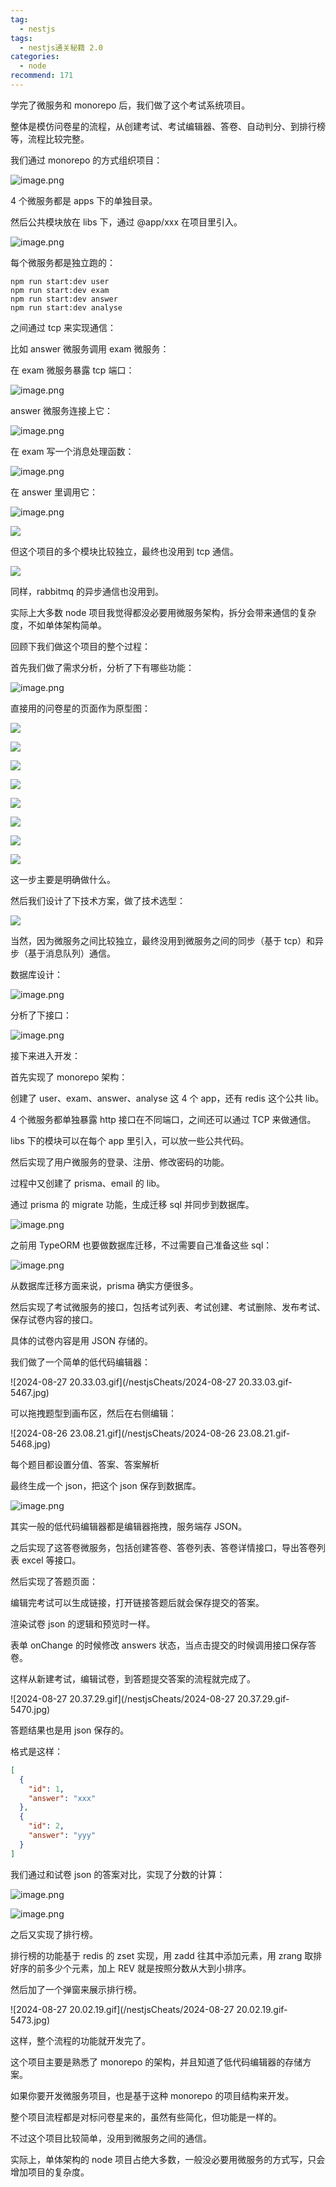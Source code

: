 ```yaml
---
tag:
  - nestjs
tags:
  - nestjs通关秘籍 2.0
categories:
  - node
recommend: 171
---
```


学完了微服务和 monorepo 后，我们做了这个考试系统项目。

整体是模仿问卷星的流程，从创建考试、考试编辑器、答卷、自动判分、到排行榜等，流程比较完整。

我们通过 monorepo 的方式组织项目：

![image.png](/nestjsCheats/image.png-5445.jpg)

4 个微服务都是 apps 下的单独目录。

然后公共模块放在 libs 下，通过 @app/xxx 在项目里引入。

![image.png](/nestjsCheats/image.png-5446.jpg)

每个微服务都是独立跑的：

```
npm run start:dev user
npm run start:dev exam
npm run start:dev answer
npm run start:dev analyse
```

之间通过 tcp 来实现通信：

比如 answer 微服务调用 exam 微服务：

在 exam 微服务暴露 tcp 端口：

![image.png](/nestjsCheats/image.png-5447.jpg)

answer 微服务连接上它：

![image.png](/nestjsCheats/image.png-5448.jpg)

在 exam 写一个消息处理函数：

![image.png](/nestjsCheats/image.png-5449.jpg)

在 answer 里调用它：

![image.png](/nestjsCheats/image.png-5450.jpg)

![](/nestjsCheats/image-5451.jpg)

但这个项目的多个模块比较独立，最终也没用到 tcp 通信。

![](/nestjsCheats/image-5452.jpg)

同样，rabbitmq 的异步通信也没用到。

实际上大多数 node 项目我觉得都没必要用微服务架构，拆分会带来通信的复杂度，不如单体架构简单。

回顾下我们做这个项目的整个过程：

首先我们做了需求分析，分析了下有哪些功能：

![image.png](/nestjsCheats/image.png-5453.jpg)

直接用的问卷星的页面作为原型图：

![](/nestjsCheats/image-5454.jpg)

![](/nestjsCheats/image-5455.jpg)

![](/nestjsCheats/image-5456.jpg)

![](/nestjsCheats/image-5457.jpg)

![](/nestjsCheats/image-5458.jpg)

![](/nestjsCheats/image-5459.jpg)

![](/nestjsCheats/image-5460.jpg)

![](/nestjsCheats/image-5461.jpg)

这一步主要是明确做什么。

然后我们设计了下技术方案，做了技术选型：

![](/nestjsCheats/image-5462.jpg)

当然，因为微服务之间比较独立，最终没用到微服务之间的同步（基于 tcp）和异步（基于消息队列）通信。

数据库设计：

![image.png](/nestjsCheats/image.png-5463.jpg)

分析了下接口：

![image.png](/nestjsCheats/image.png-5464.jpg)

接下来进入开发：

首先实现了 monorepo 架构：

创建了 user、exam、answer、analyse 这 4 个 app，还有 redis 这个公共 lib。

4 个微服务都单独暴露 http 接口在不同端口，之间还可以通过 TCP 来做通信。

libs 下的模块可以在每个 app 里引入，可以放一些公共代码。

然后实现了用户微服务的登录、注册、修改密码的功能。

过程中又创建了 prisma、email 的 lib。

通过 prisma 的 migrate 功能，生成迁移 sql 并同步到数据库。

![image.png](/nestjsCheats/image.png-5465.jpg)

之前用 TypeORM 也要做数据库迁移，不过需要自己准备这些 sql：

![image.png](/nestjsCheats/image.png-5466.jpg)

从数据库迁移方面来说，prisma 确实方便很多。

然后实现了考试微服务的接口，包括考试列表、考试创建、考试删除、发布考试、保存试卷内容的接口。

具体的试卷内容是用 JSON 存储的。

我们做了一个简单的低代码编辑器：

![2024-08-27 20.33.03.gif](/nestjsCheats/2024-08-27 20.33.03.gif-5467.jpg)

可以拖拽题型到画布区，然后在右侧编辑：

![2024-08-26 23.08.21.gif](/nestjsCheats/2024-08-26 23.08.21.gif-5468.jpg)

每个题目都设置分值、答案、答案解析

最终生成一个 json，把这个 json 保存到数据库。

![image.png](/nestjsCheats/image.png-5469.jpg)

其实一般的低代码编辑器都是编辑器拖拽，服务端存 JSON。

之后实现了这答卷微服务，包括创建答卷、答卷列表、答卷详情接口，导出答卷列表 excel 等接口。

然后实现了答题页面：

编辑完考试可以生成链接，打开链接答题后就会保存提交的答案。

渲染试卷 json 的逻辑和预览时一样。

表单 onChange 的时候修改 answers 状态，当点击提交的时候调用接口保存答卷。

这样从新建考试，编辑试卷，到答题提交答案的流程就完成了。

![2024-08-27 20.37.29.gif](/nestjsCheats/2024-08-27 20.37.29.gif-5470.jpg)

答题结果也是用 json 保存的。

格式是这样：

```json
[
  {
    "id": 1,
    "answer": "xxx"
  },
  {
    "id": 2,
    "answer": "yyy"
  }
]
```

我们通过和试卷 json 的答案对比，实现了分数的计算：

![image.png](/nestjsCheats/image.png-5471.jpg)

![image.png](/nestjsCheats/image.png-5472.jpg)

之后又实现了排行榜。

排行榜的功能基于 redis 的 zset 实现，用 zadd 往其中添加元素，用 zrang 取排好序的前多少个元素，加上 REV 就是按照分数从大到小排序。

然后加了一个弹窗来展示排行榜。

![2024-08-27 20.02.19.gif](/nestjsCheats/2024-08-27 20.02.19.gif-5473.jpg)

这样，整个流程的功能就开发完了。

这个项目主要是熟悉了 monorepo 的架构，并且知道了低代码编辑器的存储方案。

如果你要开发微服务项目，也是基于这种 monorepo 的项目结构来开发。

整个项目流程都是对标问卷星来的，虽然有些简化，但功能是一样的。

不过这个项目比较简单，没用到微服务之间的通信。

实际上，单体架构的 node 项目占绝大多数，一般没必要用微服务的方式写，只会增加项目的复杂度。
